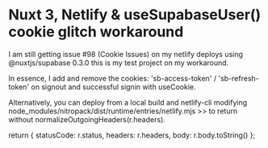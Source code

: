 # Nuxt 3, Netlify & useSupabaseUser() cookie glitch workaround

I am still getting issue #98 (Cookie Issues) on my netlify deploys using @nuxtjs/supabase 0.3.0 this is my test project on my workaround.

In essence, I add and remove the cookies: 'sb-access-token' / 'sb-refresh-token' on signout and successful signin with useCookie.

Alternatively, you can deploy from a local build and netlify-cli modifying node_modules/nitropack/dist/runtime/entries/netlify.mjs >> to return without normalizeOutgoingHeaders(r.headers).


return {
    statusCode: r.status,
    headers: r.headers,
    body: r.body.toString()
  };
